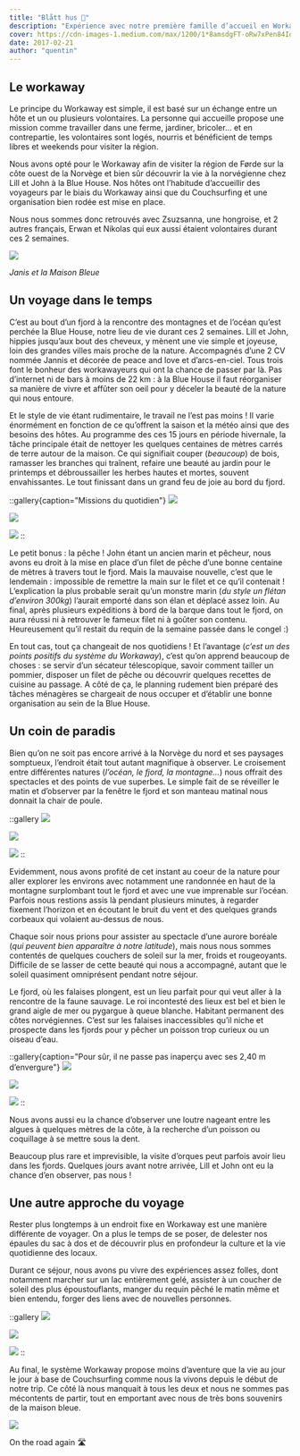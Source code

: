 ```yaml
---
title: "Blått hus 🏡"
description: "Expérience avec notre première famille d’accueil en Workaway"
cover: https://cdn-images-1.medium.com/max/1200/1*8amsdgFT-oRw7xPen84Iqg.jpeg
date: 2017-02-21
author: "quentin"
---
```


## Le workaway

Le principe du Workaway est simple, il est basé sur un échange entre un hôte et un ou plusieurs volontaires. La personne qui accueille propose une mission comme travailler dans une ferme, jardiner, bricoler… et en contrepartie, les volontaires sont logés, nourris et bénéficient de temps libres et weekends pour visiter la région.

Nous avons opté pour le Workaway afin de visiter la région de Førde sur la côte ouest de la Norvège et bien sûr découvrir la vie à la norvégienne chez Lill et John à la Blue House. Nos hôtes ont l’habitude d’accueillir des voyageurs par le biais du Workaway ainsi que du Couchsurfing et une organisation bien rodée est mise en place.

Nous nous sommes donc retrouvés avec Zsuzsanna, une hongroise, et 2 autres français, Erwan et Nikolas qui eux aussi étaient volontaires durant ces 2 semaines.

![](https://cdn-images-1.medium.com/max/800/1*uDMbLdQxYI6am51kyKEcGg.jpeg)

_Janis et la Maison Bleue_

## Un voyage dans le temps

C’est au bout d’un fjord à la rencontre des montagnes et de l’océan qu’est perchée la Blue House, notre lieu de vie durant ces 2 semaines. Lill et John, hippies jusqu’aux bout des cheveux, y mènent une vie simple et joyeuse, loin des grandes villes mais proche de la nature. Accompagnés d’une 2 CV nommée Jannis et décorée de peace and love et d’arcs-en-ciel. Tous trois font le bonheur des workawayeurs qui ont la chance de passer par là. Pas d’internet ni de bars à moins de 22 km : à la Blue House il faut réorganiser sa manière de vivre et affûter son oeil pour y déceler la beauté de la nature qui nous entoure.

Et le style de vie étant rudimentaire, le travail ne l’est pas moins ! Il varie énormément en fonction de ce qu’offrent la saison et la météo ainsi que des besoins des hôtes. Au programme des ces 15 jours en période hivernale, la tâche principale était de nettoyer les quelques centaines de mètres carrés de terre autour de la maison. Ce qui signifiait couper (_beaucoup_) de bois, ramasser les branches qui traînent, refaire une beauté au jardin pour le printemps et débroussailler les herbes hautes et mortes, souvent envahissantes. Le tout finissant dans un grand feu de joie au bord du fjord.

::gallery{caption="Missions du quotidien"}
![](https://cdn-images-1.medium.com/max/400/1*NMCg2puCxWmKQYMSUZ37rQ.jpeg)

![](https://cdn-images-1.medium.com/max/400/1*mIY5CWMrhG5HHsGbGtqo7A.jpeg)

![](https://cdn-images-1.medium.com/max/400/1*JHN-kqdWf4C5eOGtG7gzEQ.jpeg)
::

Le petit bonus : la pêche ! John étant un ancien marin et pêcheur, nous avons eu droit à la mise en place d’un filet de pêche d’une bonne centaine de mètres à travers tout le fjord. Mais la mauvaise nouvelle, c’est que le lendemain : impossible de remettre la main sur le filet et ce qu’il contenait ! L’explication la plus probable serait qu’un monstre marin (_du style un flétan d’environ 300kg_) l’aurait emporté dans son élan et déplacé assez loin. Au final, après plusieurs expéditions à bord de la barque dans tout le fjord, on aura réussi ni à retrouver le fameux filet ni à goûter son contenu. Heureusement qu’il restait du requin de la semaine passée dans le congel :)

En tout cas, tout ça changeait de nos quotidiens ! Et l’avantage (_c’est un des points positifs du système du Workaway_), c’est qu’on apprend beaucoup de choses : se servir d’un sécateur télescopique, savoir comment tailler un pommier, disposer un filet de pêche ou découvrir quelques recettes de cuisine au passage. A côté de ça, le planning rudement bien préparé des tâches ménagères se chargeait de nous occuper et d’établir une bonne organisation au sein de la Blue House.

## Un coin de paradis

Bien qu’on ne soit pas encore arrivé à la Norvège du nord et ses paysages somptueux, l’endroit était tout autant magnifique à observer. Le croisement entre différentes natures (_l’océan, le fjord, la montagne…_) nous offrait des spectacles et des points de vue superbes. Le simple fait de se réveiller le matin et d’observer par la fenêtre le fjord et son manteau matinal nous donnait la chair de poule.

::gallery
![](https://cdn-images-1.medium.com/max/400/1*8iWOZs8yM4y7Q1Ueqjgu3w.jpeg)

![](https://cdn-images-1.medium.com/max/400/1*BqYABy7PAiJULc2knIN7Uw.jpeg)

![](https://cdn-images-1.medium.com/max/400/1*IX-c_14Lb7knsX0erOSE4A.jpeg)
::

Evidemment, nous avons profité de cet instant au coeur de la nature pour aller explorer les environs avec notamment une randonnée en haut de la montagne surplombant tout le fjord et avec une vue imprenable sur l’océan. Parfois nous restions assis là pendant plusieurs minutes, à regarder fixement l’horizon et en écoutant le bruit du vent et des quelques grands corbeaux qui volaient au-dessus de nous.

Chaque soir nous prions pour assister au spectacle d’une aurore boréale (_qui peuvent bien apparaître à notre latitude_), mais nous nous sommes contentés de quelques couchers de soleil sur la mer, froids et rougeoyants. Difficile de se lasser de cette beauté qui nous a accompagné, autant que le soleil quasiment omniprésent pendant notre séjour.

Le fjord, où les falaises plongent, est un lieu parfait pour qui veut aller à la rencontre de la faune sauvage. Le roi incontesté des lieux est bel et bien le grand aigle de mer ou pygargue à queue blanche. Habitant permanent des côtes norvégiennes. C’est sur les falaises inaccessibles qu’il niche et prospecte dans les fjords pour y pêcher un poisson trop curieux ou un oiseau d’eau.

::gallery{caption="Pour sûr, il ne passe pas inaperçu avec ses 2,40 m d’envergure"}
![](https://cdn-images-1.medium.com/max/400/1*rSeOa9KKdnZOiOi0-GJcPA.jpeg)

![](https://cdn-images-1.medium.com/max/400/1*wsbBozrdoQ6-YsPzjsuuKA.jpeg)

![](https://cdn-images-1.medium.com/max/600/1*t5dyeN84BkfksgJZaDDxRg.jpeg)
::

Nous avons aussi eu la chance d’observer une loutre nageant entre les algues à quelques mètres de la côte, à la recherche d’un poisson ou coquillage à se mettre sous la dent.

Beaucoup plus rare et imprevisible, la visite d’orques peut parfois avoir lieu dans les fjords. Quelques jours avant notre arrivée, Lill et John ont eu la chance d’en observer, pas nous !

## Une autre approche du voyage

Rester plus longtemps à un endroit fixe en Workaway est une manière différente de voyager. On a plus le temps de se poser, de delester nos épaules du sac à dos et de découvrir plus en profondeur la culture et la vie quotidienne des locaux.

Durant ce séjour, nous avons pu vivre des expériences assez folles, dont notamment marcher sur un lac entièrement gelé, assister à un coucher de soleil des plus époustouflants, manger du requin pêché le matin même et bien entendu, forger des liens avec de nouvelles personnes.

::gallery
![](https://cdn-images-1.medium.com/max/400/1*2vE60VC4nBAhb882Xk8woQ.jpeg)

![](https://cdn-images-1.medium.com/max/600/1*dHOFZsjdjypqqo2LblNZ4w.jpeg)

![](https://cdn-images-1.medium.com/max/600/1*rJiWM4CLLGFSaDPSOi3P3A.jpeg)
::

Au final, le système Workaway propose moins d’aventure que la vie au jour le jour à base de Couchsurfing comme nous la vivons depuis le début de notre trip. Ce côté là nous manquait à tous les deux et nous ne sommes pas mécontents de partir, tout en emportant avec nous de très bons souvenirs de la maison bleue.

![](https://cdn-images-1.medium.com/max/800/1*G99FWBLEEPNe_qH10SgKIQ.jpeg)

On the road again 🛣

